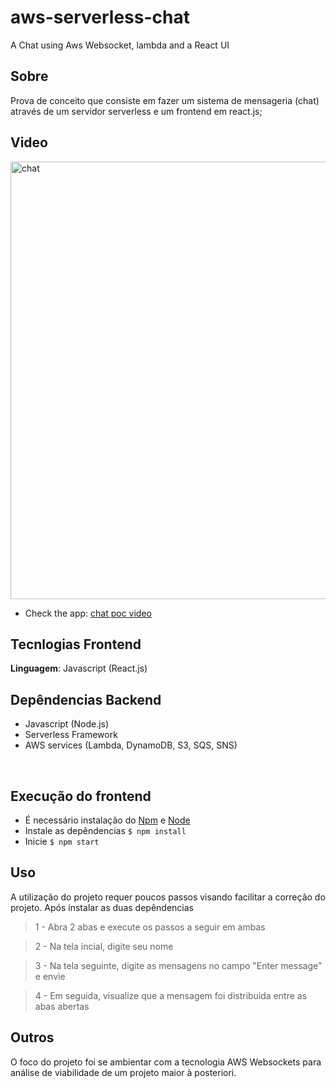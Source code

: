 # aws-serverless-chat

A Chat using Aws Websocket, lambda and a React UI

## Sobre

Prova de conceito que consiste em fazer um sistema de mensageria (chat) através de um servidor serverless e um frontend em react.js;

## Video

<img src="./public/chat.gif" alt="chat" width="700px" />

- Check the app: [chat poc video](https://youtu.be/dEyua8kKb5g)

## Tecnlogias Frontend

**Linguagem**: Javascript (React.js)
<br>

## Depêndencias Backend

- Javascript (Node.js)
- Serverless Framework
- AWS services (Lambda, DynamoDB, S3, SQS, SNS)

<br>

## Execução do frontend

- É necessário instalação do [Npm](https://docs.npmjs.com/cli/install) e [Node](https://nodejs.org/en/download/)
- Instale as depêndencias `$ npm install`
- Inicie `$ npm start`

## Uso

A utilização do projeto requer poucos passos visando facilitar a correção do projeto. Após instalar as duas depêndencias

> 1 - Abra 2 abas e execute os passos a seguir em ambas

> 2 - Na tela incial, digite seu nome

> 3 - Na tela seguinte, digite as mensagens no campo "Enter message" e envie

> 4 - Em seguida, visualize que a mensagem foi distribuida entre as abas abertas

## Outros

O foco do projeto foi se ambientar com a tecnologia AWS Websockets para análise de viabilidade de um projeto maior à posteriori.

